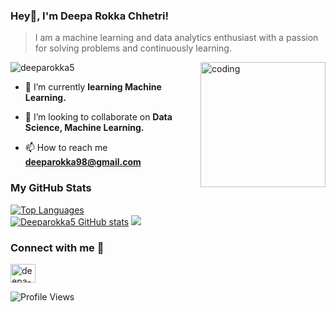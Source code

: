 ### Hey👋, I'm Deepa Rokka Chhetri!

>I am a machine learning and data analytics enthusiast with a passion for solving problems and continuously learning.

<img align="right" alt="coding" width="200" src="https://www.bing.com/th/id/OGC.e49266b020eb9e125f4bc87503414444?pid=1.7&rurl=https%3a%2f%2fimages.lemonly.com%2fwp-content%2fuploads%2f2018%2f08%2f07150313%2fHomebase_Thumb_v01.gif&ehk=b4H29LR3MhRw5wkcupcsFbCjD4wkHWMsnTlYEir0Oy4%3d">
<p align="left"> <img src="https://komarev.com/ghpvc/?username=deeparokka5&label=Profile%20views&color=0e75b6&style=flat" alt="deeparokka5" /> </p>

- 🔭 I’m currently **learning Machine Learning.**

- 👯 I’m looking to collaborate on **Data Science, Machine Learning.**

- 📫 How to reach me **deeparokka98@gmail.com**


<div>
  <h3>My GitHub Stats</h3>
    <a href="https://github.com/Deeparokka5" align="left"><img src="https://github-readme-stats.vercel.app/api/top-langs/?username=bbabina&langs_count=6&title_color=0891b2&text_color=ffffff&icon_color=0891b2&bg_color=1c1917&hide_border=true&locale=en&custom_title=Top%5%Languages&hide_progress=true" alt="Top Languages" /></a><br>
    <a href="http://www.github.com/Deeparokka5"><img src="https://github-readme-stats.vercel.app/api?username=Deeparokka5&show_icons=true&hide=&count_private=true&title_color=0891b2&text_color=ffffff&icon_color=0891b2&bg_color=1c1917&hide_border=true&show_icons=true" alt="Deeparokka5 GitHub stats" /></a>
    <a href="http://www.github.com/Deeparokka5"><img src="https://github-readme-streak-stats.herokuapp.com/?user=Deeparokka5&stroke=ffffff&background=1c1917&ring=0891b2&fire=0891b2&currStreakNum=ffffff&currStreakLabel=0891b2&sideNums=ffffff&sideLabels=ffffff&dates=ffffff&hide_border=true" /></a>
  </div>
  
### Connect with me 🤝

<p align="left">
<a href="https://linkedin.com/in/deepa-rokka-chhetri/" target="blank"><img align="center" src="https://raw.githubusercontent.com/rahuldkjain/github-profile-readme-generator/master/src/images/icons/Social/linked-in-alt.svg" alt="deepa-rokka-chhetri/" height="30" width="40" /></a>
</p>

<!-- [![Website](https://img.shields.io/website?label=bbabina&style=for-the-badge&url=https%3A%2F%2Fcodestackr.com)](https://www.bbabina.com.np) -->

![Profile Views](https://komarev.com/ghpvc/?username=bbabina&style=flat-square)




